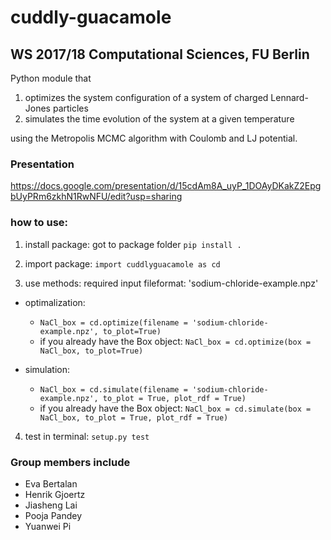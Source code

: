 # cuddly-guacamole
## WS 2017/18 Computational Sciences, FU Berlin

Python module that 
1) optimizes the system configuration of a system of charged Lennard-Jones particles 
2) simulates the time evolution of the system at a given temperature

using the Metropolis MCMC algorithm with Coulomb and LJ potential.

### Presentation
https://docs.google.com/presentation/d/15cdAm8A_uyP_1DOAyDKakZ2EpgbUyPRm6zkhN1RwNFU/edit?usp=sharing

### how to use:
1. install package:
got to package folder 
	`pip install .`

2. import package: 
	`import cuddlyguacamole as cd`

3. use methods:
required input fileformat: 'sodium-chloride-example.npz'
- optimalization:
	- `NaCl_box = cd.optimize(filename = 'sodium-chloride-example.npz', to_plot=True)`
	- if you already have the Box object: `NaCl_box = cd.optimize(box = NaCl_box, to_plot=True)` 
		
- simulation: 
	- `NaCl_box = cd.simulate(filename = 'sodium-chloride-example.npz', to_plot = True, plot_rdf = True)`
	- if you already have the Box object: `NaCl_box = cd.simulate(box = NaCl_box, to_plot = True, plot_rdf = True)`

4. test in terminal:
`setup.py test`

### Group members include 

* Eva Bertalan
* Henrik Gjoertz
* Jiasheng Lai
* Pooja Pandey
* Yuanwei Pi
